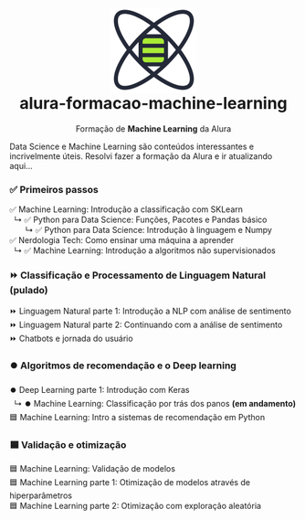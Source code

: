 <h1 align="center">
    <img src="./icon.png" align="center"></img>
    <br/>alura-formacao-machine-learning
</h1>
<p align="center">Formação de <strong>Machine Learning</strong> da Alura</p>

Data Science e Machine Learning são conteúdos interessantes e incrivelmente úteis. Resolvi fazer a formação da Alura e ir atualizando aqui...

### ✅ Primeiros passos
✅ Machine Learning: Introdução a classificação com SKLearn  
  ↳ ✅ Python para Data Science: Funções, Pacotes e Pandas básico  
       ↳ ✅ Python para Data Science: Introdução à linguagem e Numpy  
✅ Nerdologia Tech: Como ensinar uma máquina a aprender  
  ↳ ✅ Machine Learning: Introdução a algoritmos não supervisionados

### ⏩ Classificação e Processamento de Linguagem Natural **(pulado)**
⏩ Linguagem Natural parte 1: Introdução a NLP com análise de sentimento  
⏩ Linguagem Natural parte 2: Continuando com a análise de sentimento  
⏩ Chatbots e jornada do usuário

### ⏺️ Algoritmos de recomendação e o Deep learning
⏺️ Deep Learning parte 1: Introdução com Keras  
  ↳ ⏺️ Machine Learning: Classificação por trás dos panos **(em andamento)**  
🟦 Machine Learning: Intro a sistemas de recomendação em Python

### 🟦 Validação e otimização
🟦 Machine Learning: Validação de modelos  
🟦 Machine Learning parte 1: Otimização de modelos através de hiperparâmetros  
🟦 Machine Learning parte 2: Otimização com exploração aleatória
